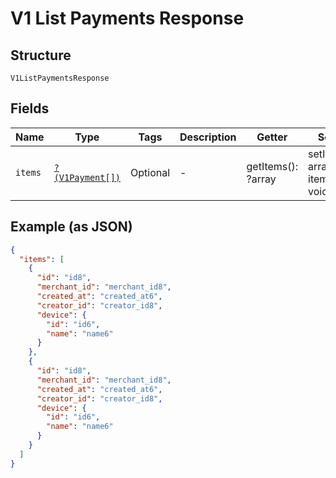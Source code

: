 
# V1 List Payments Response

## Structure

`V1ListPaymentsResponse`

## Fields

| Name | Type | Tags | Description | Getter | Setter |
|  --- | --- | --- | --- | --- | --- |
| `items` | [`?(V1Payment[])`](../../doc/models/v1-payment.md) | Optional | - | getItems(): ?array | setItems(?array items): void |

## Example (as JSON)

```json
{
  "items": [
    {
      "id": "id8",
      "merchant_id": "merchant_id8",
      "created_at": "created_at6",
      "creator_id": "creator_id8",
      "device": {
        "id": "id6",
        "name": "name6"
      }
    },
    {
      "id": "id8",
      "merchant_id": "merchant_id8",
      "created_at": "created_at6",
      "creator_id": "creator_id8",
      "device": {
        "id": "id6",
        "name": "name6"
      }
    }
  ]
}
```

